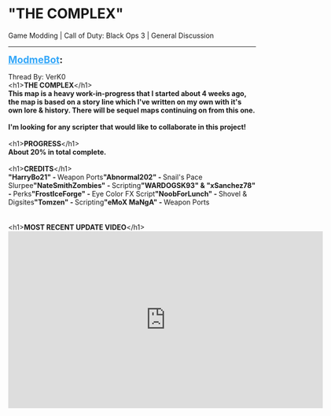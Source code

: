 # "THE COMPLEX"
Game Modding | Call of Duty: Black Ops 3 | General Discussion

---
<strong style="font-size: 1.4em;"><span style="text-decoration: underline;text-decoration-color: #34a7f9;"><span style="color:#34a7f9;">ModmeBot</span></span>:</strong>

<p>Thread By: VerK0<br />&lt;h1&gt;<strong>THE COMPLEX</strong>&lt;/h1&gt;<br /><strong>This map is a heavy work-in-progress that I started about 4 weeks ago, the map is based on a story line which I&#39;ve written on my own with it&#39;s own lore &amp; history. There will be sequel maps continuing on from this one. <br /><br />I&#39;m looking for any scripter that would like to collaborate in this project!</strong><br /><strong></strong><br />&lt;h1&gt;<strong>PROGRESS</strong>&lt;/h1&gt;<br /><strong>About 20% in total complete.</strong><br /><strong></strong><br />&lt;h1&gt;<strong>CREDITS</strong>&lt;/h1&gt;<br /><strong>&quot;HarryBo21&quot; - </strong>Weapon Ports<strong>&quot;Abnormal202&quot; - </strong>Snail&#39;s Pace Slurpee<strong>&quot;NateSmithZombies&quot; - </strong>Scripting<strong>&quot;WARDOGSK93&quot; &amp; &quot;xSanchez78&quot; - </strong>Perks<strong>&quot;FrostIceForge&quot; - </strong>Eye Color FX Script<strong>&quot;NoobForLunch&quot; - </strong>Shovel &amp; Digsites<strong>&quot;Tomzen&quot; - </strong>Scripting<strong>&quot;eMoX MaNgA&quot; - </strong>Weapon Ports<br /> <br /> <br />&lt;h1&gt;<strong>MOST RECENT UPDATE VIDEO</strong>&lt;/h1&gt;<br /><iframe type="text/html" width="640" height="360" src="https://www.youtube.com/embed/zFMdYySsSm4" frameborder="0"></iframe></p>
